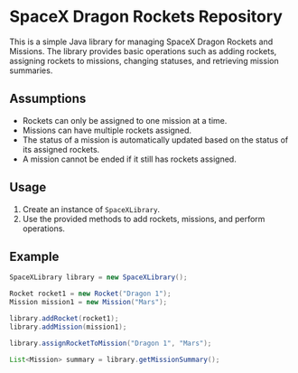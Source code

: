 # SpaceX Dragon Rockets Repository

This is a simple Java library for managing SpaceX Dragon Rockets and Missions. The library provides basic operations such as adding rockets, assigning rockets to missions, changing statuses, and retrieving mission summaries.

## Assumptions

- Rockets can only be assigned to one mission at a time.
- Missions can have multiple rockets assigned.
- The status of a mission is automatically updated based on the status of its assigned rockets.
- A mission cannot be ended if it still has rockets assigned.

## Usage

1. Create an instance of `SpaceXLibrary`.
2. Use the provided methods to add rockets, missions, and perform operations.

## Example

```java
SpaceXLibrary library = new SpaceXLibrary();

Rocket rocket1 = new Rocket("Dragon 1");
Mission mission1 = new Mission("Mars");

library.addRocket(rocket1);
library.addMission(mission1);

library.assignRocketToMission("Dragon 1", "Mars");

List<Mission> summary = library.getMissionSummary();